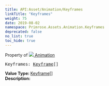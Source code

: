 ```yaml
---
title: API:Asset/Animation/Keyframes
linkTitle: "Keyframes"
weight: 75
date: 2019-08-02
namespace: Primrose.Assets.Animation.Keyframes
deprecated: false
no_list: true
toc_hide: true
---
```

Property of <a href="/docs/api-reference/Class/Animation"><img src="/icons/silk/film.png"/>&nbsp;Animation</a>
<pre class="method-declaration">
Keyframes: <span><a class="type" href="/docs/api-reference/Class/Keyframe">Keyframe</a>[]</span></pre>
<b>Value Type: </b>
<span><a class="type" href="/docs/api-reference/Class/Keyframe">Keyframe</a>[]</span>
<br/>
<b>Description: </b>
